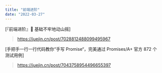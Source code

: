 ```yaml
---
title: "前端进阶"
date: "2022-03-27"
---
```


[『前端进阶』🌋 基础不牢地动山摇]

> https://juejin.cn/post/7028812488099495967

[手把手一行一行代码教你“手写 Promise“，完美通过 Promises/A+ 官方 872 个测试用例]

> https://juejin.cn/post/7043758954496655397
